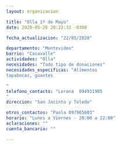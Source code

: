 ```yaml
---
layout: organizacion

title: "Olla 1º de Mayo"
date: 2020-05-26 20:22:32 -0300

fecha_actualizacion: "22/05/2020"

departamento: "Montevideo"
barrio: "Casavalle"
actividades: "Olla"
necesidades: "Todo tipo de donaciones"
necesidades_especificas: "Alimentos
tapabocas, guantes

"
telefono_contacto: "Lorena  094931905
"
direccion: "San Jacinto y Toledo"

otros_contactos: "Paola 097965603"
horario: "Lunes a Viernes - 20:00 a 22:00"
aclaraciones: ""
cuenta_bancaria: ""

---
```

